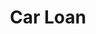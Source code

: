 ---
title: "Car Loan"
draft: false 
weight: "2"

number: "02."
description: "However, there is much more to branding"
button: "FIND OUT MORE"
---